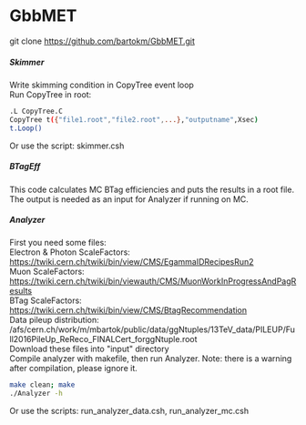 # GbbMET<br>

git clone https://github.com/bartokm/GbbMET.git

##### Skimmer<br>
Write skimming condition in CopyTree event loop<br>
Run CopyTree in root:<br>
```bash
.L CopyTree.C
CopyTree t({"file1.root","file2.root",...},"outputname",Xsec)
t.Loop()
```
Or use the script: skimmer.csh

##### BTagEff<br>
This code calculates MC BTag efficiencies and puts the results in a root file.<br>
The output is needed as an input for Analyzer if running on MC.<br>

##### Analyzer<br>
First you need some files:<br>
Electron & Photon ScaleFactors: https://twiki.cern.ch/twiki/bin/view/CMS/EgammaIDRecipesRun2<br>
Muon ScaleFactors: https://twiki.cern.ch/twiki/bin/viewauth/CMS/MuonWorkInProgressAndPagResults<br>
BTag ScaleFactors: https://twiki.cern.ch/twiki/bin/view/CMS/BtagRecommendation<br>
Data pileup distribution: /afs/cern.ch/work/m/mbartok/public/data/ggNtuples/13TeV_data/PILEUP/Full2016PileUp_ReReco_FINALCert_forggNtuple.root<br>
Download these files into "input" directory<br>
Compile analyzer with makefile, then run Analyzer. Note: there is a warning after compilation, please ignore it.<br>
```bash
make clean; make
./Analyzer -h
```
Or use the scripts: run_analyzer_data.csh, run_analyzer_mc.csh
